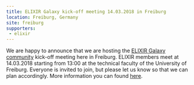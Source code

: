 ```yaml
---
title: ELIXIR Galaxy kick-off meeting 14.03.2018 in Freiburg
location: Freiburg, Germany
site: freiburg
supporters:
 - elixir
---
```


We are happy to announce that we are hosting the [ELIXIR Galaxy community](https://www.elixir-europe.org/about/groups/galaxy-wg) kick-off meeting here in Freiburg. ELIXIR members meet at 14.03.2018 starting from 13:00 at the technical faculty of the University of Freiburg. Everyone is invited to join, but please let us know so that we can plan accordingly. More information you can found [here](https://bit.ly/2F03Pzb).
